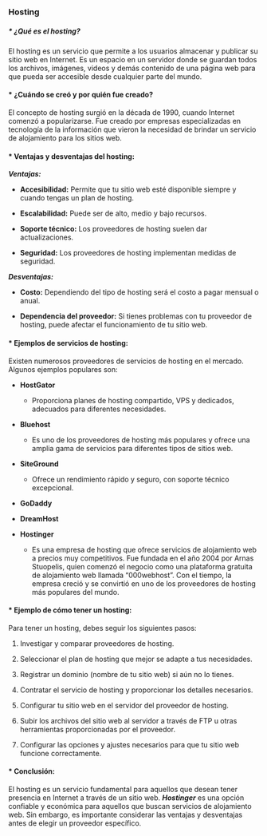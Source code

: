 ### Hosting



##### * ¿Qué es el hosting?



El hosting es un servicio que permite a los usuarios almacenar y publicar su sitio web en Internet. Es un espacio en un servidor donde se guardan todos los archivos, imágenes, videos y demás contenido de una página web para que pueda ser accesible desde cualquier parte del mundo.





#### * ¿Cuándo se creó y por quién fue creado?

El concepto de hosting surgió en la década de 1990, cuando Internet comenzó a popularizarse. Fue creado por empresas especializadas en tecnología de la información que vieron la necesidad de brindar un servicio de alojamiento para los sitios web.




#### *	Ventajas y desventajas del hosting:



___Ventajas:___

- __Accesibilidad:__ Permite que tu sitio web esté disponible siempre y cuando tengas un plan de hosting.

- __Escalabilidad:__ Puede ser de alto, medio y bajo recursos.

- __Soporte técnico:__ Los proveedores de hosting suelen dar actualizaciones.

- __Seguridad:__ Los proveedores de hosting implementan medidas de seguridad.



___Desventajas:___

- __Costo:__ Dependiendo del tipo de hosting será el costo a pagar mensual o anual.

- __Dependencia del proveedor:__ Si tienes problemas con tu proveedor de hosting, puede afectar el funcionamiento de tu sitio web.









#### * Ejemplos de servicios de hosting:

Existen numerosos proveedores de servicios de hosting en el mercado. Algunos ejemplos populares son:



- __HostGator__

    - Proporciona planes de hosting compartido, VPS y dedicados, adecuados para diferentes necesidades.



- __Bluehost__

    - Es uno de los proveedores de hosting más populares y ofrece una amplia gama de servicios para diferentes tipos de sitios web.



- __SiteGround__

    - Ofrece un rendimiento rápido y seguro, con soporte técnico excepcional.



- __GoDaddy__



- __DreamHost__



- __Hostinger__

    - Es una empresa de hosting que ofrece servicios de alojamiento web a precios muy competitivos. Fue fundada en el año 2004 por Arnas Stuopelis, quien comenzó el negocio como una plataforma gratuita de alojamiento web llamada “000webhost”. Con el tiempo, la empresa creció y se convirtió en uno de los proveedores de hosting más populares del mundo.













#### * Ejemplo de cómo tener un hosting:

Para tener un hosting, debes seguir los siguientes pasos:

1. Investigar y comparar proveedores de hosting.

2. Seleccionar el plan de hosting que mejor se adapte a tus necesidades.

3. Registrar un dominio (nombre de tu sitio web) si aún no lo tienes.

4. Contratar el servicio de hosting y proporcionar los detalles necesarios.

5. Configurar tu sitio web en el servidor del proveedor de hosting.

6. Subir los archivos del sitio web al servidor a través de FTP u otras herramientas proporcionadas por el proveedor.

7. Configurar las opciones y ajustes necesarios para que tu sitio web funcione correctamente.



#### * Conclusión:

El hosting es un servicio fundamental para aquellos que desean tener presencia en Internet a través de un sitio web. ___Hostinger___ es una opción confiable y económica para aquellos que buscan servicios de alojamiento web. Sin embargo, es importante considerar las ventajas y desventajas antes de elegir un proveedor específico.



